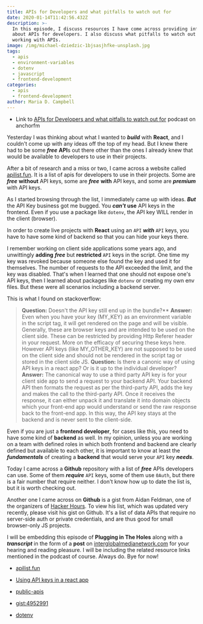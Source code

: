 ```yaml
---
title: APIs for Developers and what pitfalls to watch out for
date: 2020-01-14T11:42:56.432Z
description: >-
  In this episode, I discuss resources I have come across providing information
  about APIs for developers. I also discuss what pitfalls to watch out for when
  working with APIs.
image: /img/michael-dziedzic-1bjsasjhfke-unsplash.jpg
tags:
  - apis
  - environment-variables
  - dotenv
  - javascript
  - frontend-development
categories:
  - apis
  - frontend-development
author: Maria D. Campbell
---
```

- Link to [APIs for Developers and what pitfalls to watch out for](https://anchor.fm/maria-campbell/episodes/APIs-for-Developers-and-what-pitfalls-to-watch-out-for-ea5vup) podcast on anchorfm

Yesterday I was thinking about what I wanted to ***build*** with **React**, and I couldn't come up with any ideas off the top of my head. But I knew there had to be some ***free*** **API**s out there other than the ones I already knew that would be available to developers to use in their projects. 

After a bit of research and a miss or two, I came across a website called [apilist.fun](https://apilist.fun/). It is a list of apis for developers to use in their projects. Some are ***free*** **without** API keys, some are ***free*** **with** API keys, and some are ***premium*** with API keys.

As I started browsing through the list, I immediately came up with ideas. ***But*** the API Key business got me bugged. You ***can't*** **use** API keys in the frontend. Even if you use a package like `dotenv`, the API key WILL render in the client (browser).

In order to create live projects with **React** using an `API` ***with*** `API` keys, you have to have some kind of backend so that you can hide your keys there.

I remember working on client side applications some years ago, and unwittingly **adding** ***free*** but **restricted** `API` keys in the script. One time my key was revoked because someone else found the key and used it for themselves. The number of requests to the API exceeded the limit, and the key was disabled. That's when I learned that one should not expose one's API keys, then I learned about packages like `dotenv` or creating my own env files. But these were all scenarios including a backend server.

This is what I found on stackoverflow:

>**Question:** Doesn't the API key still end up in the bundle?**
**Answer:** Even when you have your key (MY_KEY) as an environment variable in the script tag, it will get rendered on the page and will be visible. Generally, these are browser keys and are intended to be used on the client side. These can be restricted by providing Http Referer header in your request. More on the efficacy of securing these keys here. However API keys (like MY_OTHER_KEY) are not supposed to be used on the client side and should not be rendered in the script tag or stored in the client side JS.
**Question:** Is there a canonic way of using API keys in a react app? Or is it up to the individual developer?
**Answer:** The canonical way to use a third party API key is for your client side app to send a request to your backend API. Your backend API then formats the request as per the third-party API, adds the key and makes the call to the third-party API. Once it receives the response, it can either unpack it and translate it into domain objects which your front-end app would understand or send the raw response back to the front-end app. In this way, the API key stays at the backend and is never sent to the client-side. 

Even if you are just a **frontend developer**, for cases like this, you need to have some kind of **backend** as well. In my opinion, unless you are working on a team with defined roles in which both frontend and backend are clearly defined but available to each other, it is important to know at least the ***fundamentals*** of creating a **backend** that would serve your `API` key ***needs***.

Today I came across a **Github** repository with a list of ***free*** APIs developers can use. Some of them ***require*** `API` keys, some of them use `0Auth`, but there is a fair number that require neither. I don't know how up to date the list is, but it is worth checking out.

Another one I came across on **Github** is a gist from Aidan Feldman, one of the organizers of [Hacker Hours](https://hackerhours.org/). To view his list, which was updated very recently, please visit his gist on Github. It's a list of data APIs that require no server-side auth or private credentials, and are thus good for small browser-only JS projects.

I will be embedding this episode of **Plugging in The Holes** along with a ***transcript*** in the form of a **post** on [interglobalmedianetwork.com](https://www.interglobalmedianetwork.com/) for your hearing and reading pleasure. I will be including the related resource links mentioned in the podcast of course. Always do. Bye for now!

- [apilist.fun](https://apilist.fun/)

- [Using API keys in a react app](https://stackoverflow.com/questions/46838015/using-api-keys-in-a-react-app/46839021#46839021)

- [public-apis](https://github.com/public-apis/public-apis)

- [gist:4952991](https://gist.github.com/afeld/4952991)

- [dotenv](https://www.npmjs.com/package/dotenv)



